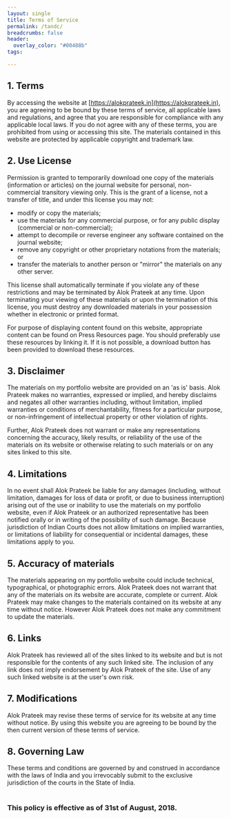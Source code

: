 ```yaml
---
layout: single
title: Terms of Service
permalink: /tandc/
breadcrumbs: false
header:
  overlay_color: "#00488b"
tags:

---
```


## 1. Terms

By accessing the website at [https://alokprateek.in](https://alokprateek.in), you are agreeing to be bound by these terms of service, all applicable laws and regulations, and agree that you are responsible for compliance with any applicable local laws. If you do not agree with any of these terms, you are prohibited from using or accessing this site. The materials contained in this website are protected by applicable copyright and trademark law.<br>

## 2. Use License

Permission is granted to temporarily download one copy of the materials (information or articles) on the journal website for personal, non-commercial transitory viewing only. This is the grant of a license, not a transfer of title, and under this license you may not:

- modify or copy the materials;
- use the materials for any commercial purpose, or for any public display (commercial or non-commercial);
- attempt to decompile or reverse engineer any software contained on the journal website;
- remove any copyright or other proprietary notations from the materials; or
- transfer the materials to another person or "mirror" the materials on any other server.
  
This license shall automatically terminate if you violate any of these restrictions and may be terminated by Alok Prateek at any time. Upon terminating your viewing of these materials or upon the termination of this license, you must destroy any downloaded materials in your possession whether in electronic or printed format.

For purpose of displaying content found on this website, appropriate content can be found on Press Resources page. You should preferably use these resources by linking it. If it is not possible, a download button has been provided to download these resources.<br>

## 3. Disclaimer

The materials on my portfolio website are provided on an 'as is' basis. Alok Prateek makes no warranties, expressed or implied, and hereby disclaims and negates all other warranties including, without limitation, implied warranties or conditions of merchantability, fitness for a particular purpose, or non-infringement of intellectual property or other violation of rights.

Further, Alok Prateek does not warrant or make any representations concerning the accuracy, likely results, or reliability of the use of the materials on its website or otherwise relating to such materials or on any sites linked to this site.<br>

## 4. Limitations

In no event shall Alok Prateek be liable for any damages (including, without limitation, damages for loss of data or profit, or due to business interruption) arising out of the use or inability to use the materials on my portfolio website, even if Alok Prateek or an authorized representative has been notified orally or in writing of the possibility of such damage. Because jurisdiction of Indian Courts does not allow limitations on implied warranties, or limitations of liability for consequential or incidental damages, these limitations apply to you.<br>

## 5. Accuracy of materials

The materials appearing on my portfolio website could include technical, typographical, or photographic errors. Alok Prateek does not warrant that any of the materials on its website are accurate, complete or current. Alok Prateek may make changes to the materials contained on its website at any time without notice. However Alok Prateek does not make any commitment to update the materials.<br>

## 6. Links

Alok Prateek has reviewed all of the sites linked to its website and but is not responsible for the contents of any such linked site. The inclusion of any link does not imply endorsement by Alok Prateek of the site. Use of any such linked website is at the user's own risk.<br>

## 7. Modifications

Alok Prateek may revise these terms of service for its website at any time without notice. By using this website you are agreeing to be bound by the then current version of these terms of service.<br>

## 8. Governing Law

These terms and conditions are governed by and construed in accordance with the laws of India and you irrevocably submit to the exclusive jurisdiction of the courts in the State of India.
<br><br>
<h3 class="notice">This policy is effective as of 31st of August, 2018.</h3>
